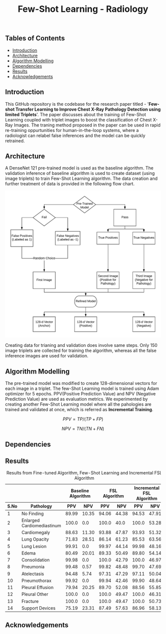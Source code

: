 <h1 align='center'>Few-Shot Learning - Radiology</h1> <br>

## Tables  of Contents
- [Introduction](#introduction)
- [Architecture](#architecture)
- [Algorithm Modelling](#algorithm)
- [Dependencies](#dependencies)
- [Results](#results)
- [Acknowledgements](#acknowledgements)


## Introduction

This GitHub repository is the codebase for the research paper titled - '**Few-shot Transfer Learning to Improve Chest X-Ray Pathology Detection using limited Triplets**'. The paper discusses about the training of Few-Shot Learning coupled with triplet images to boost the classification of Chest X-Ray Images. The traning method proposed in the paper can be used in rapid re-training oppurtunities for human-in-the-loop systems, where a radiologist can relabel false inferences and the model can be quickly retrained.

## Architecture

A DenseNet 121 pre-trained model is used as the baseline algorithm. The validation inference of baseline algorithm is used to create dataset (using image triplets) to train Few-Shot Learning algorithm. The data creation and further treatment of data is provided in the following flow chart.

![Architectural Flowchart](/images/few_shot_learning.jpeg)

Creating data for trianing and validation does involve same steps. Only 150 image triplets are collected for training the algorithm, whereas all the false inference images are used for validation.

## Algorithm Modelling

The pre-trained model was modified to create 128-dimensional vectors for each image in a triplet. The few-Shot Learning model is trained using Adam optimizer for 5 epochs. PPV(Positive Prediction Value) and NPV (Negative Prediction Value) are used as evaluation metrics. We experimented by creating another Few-Shot Learning model where all the pahologies are trained and validated at once, which is referred as **Incremental Training**. 

```math
PPV = TP/(TP+FP)
```

```math
NPV = TN/(TN+FN)
```

## Dependencies

## Results

<table cellspacing="0" summary="" class="chart">
<caption>
Results from Fine-tuned Algorithm, Few-Shot Learning and Incremental FSL Algorithm
</caption>
<thead>
<tr>
<th class="toplevel"></th>
<th class="toplevel"></th>
<th class="toplevel" colspan="2">Baseline Algorithm</th>
<th class="toplevel" colspan="2">FSL Algorithm</th>
<th class="toplevel" colspan="2">Incremental FSL Algorithm</th>
</tr>
<tr>
<th headers="sno">S.No</th>
<th headers="disease">Pathology</th>
<th headers="bsl">PPV</th>
<th headers="bsl">NPV</th>
<th headers="fsl">PPV</th>
<th headers="fsl">NPV</th>
<th headers="ifsl">PPV</th>
<th headers="ifsl">NPV</th>
</tr>
</thead>
<tbody>
<tr>
<td headers="sno">1</td>
<td headers="disease">No Finding</td>
<td headers="bsl">89.99</td>
<td headers="bsl">10.35</td>
<td headers="fsl">94.06</td>
<td headers="fsl">44.38</td>
<td headers="ifsl">94.53</td>
<td headers="ifsl">47.91</td>
</tr>
<tr>
<td headers="sno">2</td>
<td headers="disease">Enlarged Cardiomediastinum</td>
<td headers="bsl">100.0</td>
<td headers="bsl">0.0</td>
<td headers="fsl">100.0</td>
<td headers="fsl">40.0</td>
<td headers="ifsl">100.0</td>
<td headers="ifsl">53.28</td>
</tr>
<tr>
<td headers="sno">3</td>
<td headers="disease">Cardiomegaly</td>
<td headers="bsl">88.63</td>
<td headers="bsl">11.30</td>
<td headers="fsl">93.88</td>
<td headers="fsl">47.87</td>
<td headers="ifsl">93.93</td>
<td headers="ifsl">51.32</td>
</tr>
<tr>
<td headers="sno">4</td>
<td headers="disease">Lung Opacity</td>
<td headers="bsl">71.83</td>
<td headers="bsl">28.51</td>
<td headers="fsl">86.14</td>
<td headers="fsl">61.23</td>
<td headers="ifsl">85.53</td>
<td headers="ifsl">63.56</td>
</tr>
<tr>
<td headers="sno">5</td>
<td headers="disease">Lung Lesion</td>
<td headers="bsl">99.91</td>
<td headers="bsl">0.0</td>
<td headers="fsl">99.97</td>
<td headers="fsl">44.14</td>
<td headers="ifsl">99.98</td>
<td headers="ifsl">48.16</td>
</tr>
<tr>
<td headers="sno">6</td>
<td headers="disease">Edema</td>
<td headers="bsl">80.49</td>
<td headers="bsl">20.01</td>
<td headers="fsl">89.33</td>
<td headers="fsl">50.49</td>
<td headers="ifsl">89.80</td>
<td headers="ifsl">54.14</td>
</tr>
<tr>
<td headers="sno">7</td>
<td headers="disease">Consolidation</td>
<td headers="bsl">99.98</td>
<td headers="bsl">0.0</td>
<td headers="fsl">100.0</td>
<td headers="fsl">42.79</td>
<td headers="ifsl">100.0</td>
<td headers="ifsl">46.97</td>
</tr>
<tr>
<td headers="sno">8</td>
<td headers="disease">Pneumonia</td>
<td headers="bsl">99.48</td>
<td headers="bsl">0.57</td>
<td headers="fsl">99.82</td>
<td headers="fsl">48.48</td>
<td headers="ifsl">99.70</td>
<td headers="ifsl">47.69</td>
</tr>
<tr>
<td headers="sno">9</td>
<td headers="disease">Atelectasis</td>
<td headers="bsl">94.48</td>
<td headers="bsl">5.74</td>
<td headers="fsl">97.31</td>
<td headers="fsl">47.29</td>
<td headers="ifsl">97.11</td>
<td headers="ifsl">50.04</td>
</tr>
<tr>
<td headers="sno">10</td>
<td headers="disease">Pneumothorax</td>
<td headers="bsl">99.92</td>
<td headers="bsl">0.0</td>
<td headers="fsl">99.94</td>
<td headers="fsl">42.46</td>
<td headers="ifsl">99.90</td>
<td headers="ifsl">48.64</td>
</tr>
<tr>
<td headers="sno">11</td>
<td headers="disease">Pleural Effusion</td>
<td headers="bsl">79.94</td>
<td headers="bsl">20.25</td>
<td headers="fsl">89.70</td>
<td headers="fsl">52.08</td>
<td headers="ifsl">88.56</td>
<td headers="ifsl">55.85</td>
</tr>
<tr>
<td headers="sno">12</td>
<td headers="disease">Pleural Other</td>
<td headers="bsl">100.0</td>
<td headers="bsl">0.0</td>
<td headers="fsl">100.0</td>
<td headers="fsl">49.47</td>
<td headers="ifsl">100.0</td>
<td headers="ifsl">46.31</td>
</tr>
<tr>
<td headers="sno">13</td>
<td headers="disease">Fracture</td>
<td headers="bsl">100.0</td>
<td headers="bsl">0.0</td>
<td headers="fsl">100.0</td>
<td headers="fsl">49.47</td>
<td headers="ifsl">100.0</td>
<td headers="ifsl">50.73</td>
</tr>
<tr>
<td headers="sno">14</td>
<td headers="disease">Support Devices</td>
<td headers="bsl">75.19</td>
<td headers="bsl">23.31</td>
<td headers="fsl">87.49</td>
<td headers="fsl">57.63</td>
<td headers="ifsl">86.96</td>
<td headers="ifsl">58.13</td>
</tr>
</tbody>
</table>

## Acknowledgements
